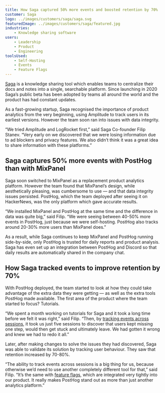 ```yaml
---
title: How Saga captured 50% more events and boosted retention by 70%
customer: Saga
logo: ../images/customers/saga/saga.svg
featuredImage: ../images/customers/saga/featured.jpg
industries:
    - Knowledge sharing software
users:
    - Leadership
    - Product
    - Engineering
toolsUsed:
    - Self-Hosting
    - Events
    - Feature Flags
---
```


[Saga](https://saga.so/) is a knowledge sharing tool which enables teams to centralize their docs and notes into a single, searchable platform. Since launching in 2020 Saga’s public beta has been adopted by teams all around the world and the product has had constant updates. 

As a fast-growing startup, Saga recognised the importance of product analytics from the very beginning, using Amplitude to track users in its earliest versions. However the team soon ran into issues with data integrity. 

“We tried Amplitude and LogRocket first,” said Saga Co-founder Filip Stanev. “Very early on we discovered that we were losing information due to ad blockers and privacy features. We also didn’t think it was a great idea to share information with these platforms.”

<BorderWrapper>
    <Quote
        imageSource="/images/customers/filip.png"
        size="md"
        name="Filip Stanev"
        title="Co-founder at Saga"
        quote={`“We tried LogRocket, but it felt very invasive. We didn’t feel comfortable with how much they were tracking. We tried Amplitude, but it was just far too slow. Even creating dashboards felt laggy.”`}
    />
</BorderWrapper>

## Saga captures 50% more events with PostHog than with MixPanel

Saga soon switched to MixPanel as a replacement product analytics platform. However the team found that MixPanel’s design, while aesthetically pleasing, was cumbersome to use — and that data integrity issues persisted. PostHog, which the team deployed after seeing it on HackerNews, was the only platform which gave accurate results. 

“We installed MixPanel and PostHog at the same time and the difference in data was quite big,” said Filip. “We were seeing between 40-50% more events in PostHog, just because we were self-hosting. PostHog also tracks around 20-30% more users than MixPanel does.”

As a result, while Saga continues to keep MixPanel and PostHog running side-by-side, only PostHog is trusted for daily reports and product analysis. Saga has even set up an integration between PostHog and Discord so that daily results are automatically shared in the company chat. 

<BorderWrapper>
    <Quote
        imageSource="/images/customers/filip.png"
        size="md"
        name="Filip Stanev"
        title="Co-founder at Saga"
        quote={`“PostHog tracks more events than Mixpanel. For one  event we defined, Mixpanel reported 6,343 occurrences last month. PostHog reported what we know to be the true figure, 8,169 — almost 30% more than MixPanel.”`}
    />
</BorderWrapper>

## How Saga tracked events to improve retention by 70%  

With PostHog deployed, the team started to look at how they could take advantage of the extra data they were getting — as well as the extra tools PostHog made available. The first area of the product where the team started to focus? Tutorials. 

“We spent a month working on tutorials for Saga and it took a long time before we felt it was right,” said Filip. “Then, by [tracking events across sessions](https://posthog.com/docs/user-guides/events), it took us just five sessions to discover that users kept missing one step, would then get stuck and ultimately leave. We had gotten it wrong and knew we had to redo it all.”

Later, after making changes to solve the issues they had discovered, Saga was able to validate its solution by tracking user behaviour. They saw that retention increased by 70-80%.

“The ability to track events across sessions is a big thing for us, because otherwise we’d need to use another completely different tool for that,” said Filip. “It’s the same with [feature flags](https://posthog.com/docs/user-guides/feature-flags), which are integrated very tightly into our product. It really makes PostHog stand out as more than just another analytics platform.”

